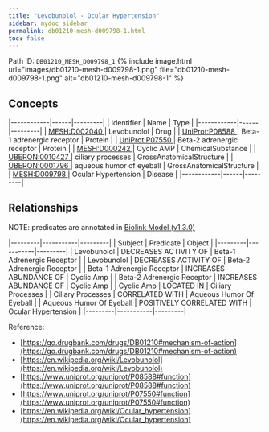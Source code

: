 ```yaml
---
title: "Levobunolol - Ocular Hypertension"
sidebar: mydoc_sidebar
permalink: db01210-mesh-d009798-1.html
toc: false 
---
```



Path ID: `DB01210_MESH_D009798_1`
{% include image.html url="images/db01210-mesh-d009798-1.png" file="db01210-mesh-d009798-1.png" alt="db01210-mesh-d009798-1" %}

## Concepts

|------------|------|---------|
| Identifier | Name | Type    |
|------------|------|---------|
| <a href="https://identifiers.org/MESH:D002040">MESH:D002040 </a> | Levobunolol | Drug |
| <a href="https://identifiers.org/UniProt:P08588">UniProt:P08588 </a> | Beta-1 adrenergic receptor | Protein |
| <a href="https://identifiers.org/UniProt:P07550">UniProt:P07550 </a> | Beta-2 adrenergic receptor | Protein |
| <a href="https://identifiers.org/MESH:D000242">MESH:D000242 </a> | Cyclic AMP | ChemicalSubstance |
| <a href="https://identifiers.org/UBERON:0010427">UBERON:0010427 </a> | ciliary processes | GrossAnatomicalStructure |
| <a href="https://identifiers.org/UBERON:0001796">UBERON:0001796 </a> | aqueous humor of eyeball | GrossAnatomicalStructure |
| <a href="https://identifiers.org/MESH:D009798">MESH:D009798 </a> | Ocular Hypertension | Disease |
|------------|------|---------|

## Relationships


NOTE: predicates are annotated in <a href="https://github.com/biolink/biolink-model/releases/tag/v1.3.0">Biolink Model (v1.3.0)</a>

|---------|-----------|---------|
| Subject | Predicate | Object  |
|---------|-----------|---------|
| Levobunolol | DECREASES ACTIVITY OF | Beta-1 Adrenergic Receptor |
| Levobunolol | DECREASES ACTIVITY OF | Beta-2 Adrenergic Receptor |
| Beta-1 Adrenergic Receptor | INCREASES ABUNDANCE OF | Cyclic Amp |
| Beta-2 Adrenergic Receptor | INCREASES ABUNDANCE OF | Cyclic Amp |
| Cyclic Amp | LOCATED IN | Ciliary Processes |
| Ciliary Processes | CORRELATED WITH | Aqueous Humor Of Eyeball |
| Aqueous Humor Of Eyeball | POSITIVELY CORRELATED WITH | Ocular Hypertension |
|---------|-----------|---------|

Reference: 
  - [https://go.drugbank.com/drugs/DB01210#mechanism-of-action](https://go.drugbank.com/drugs/DB01210#mechanism-of-action)
  - [https://en.wikipedia.org/wiki/Levobunolol](https://en.wikipedia.org/wiki/Levobunolol)
  - [https://www.uniprot.org/uniprot/P08588#function](https://www.uniprot.org/uniprot/P08588#function)
  - [https://www.uniprot.org/uniprot/P07550#function](https://www.uniprot.org/uniprot/P07550#function)
  - [https://en.wikipedia.org/wiki/Ocular_hypertension](https://en.wikipedia.org/wiki/Ocular_hypertension)
